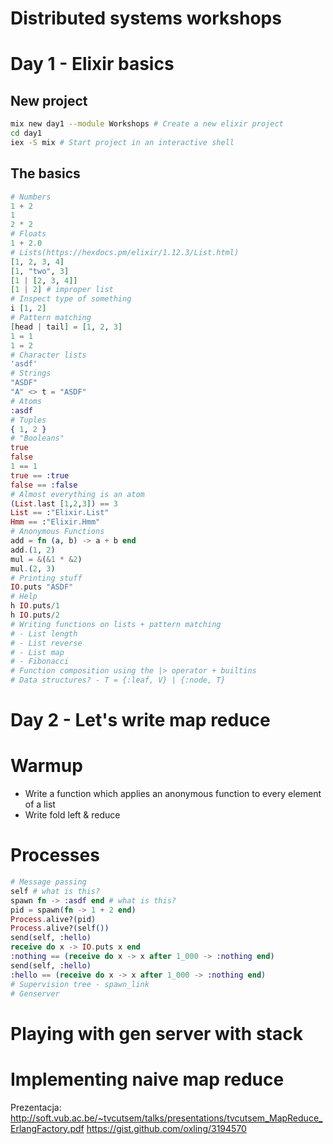 # Distributed systems workshops 

# Day 1 - Elixir basics
## New project
```bash
mix new day1 --module Workshops # Create a new elixir project
cd day1
iex -S mix # Start project in an interactive shell
```
## The basics
```elixir
# Numbers
1 + 2
1
2 * 2
# Floats
1 + 2.0
# Lists(https://hexdocs.pm/elixir/1.12.3/List.html)
[1, 2, 3, 4]
[1, "two", 3]
[1 | [2, 3, 4]]
[1 | 2] # improper list
# Inspect type of something
i [1, 2]
# Pattern matching
[head | tail] = [1, 2, 3]
1 = 1
1 = 2
# Character lists
'asdf'
# Strings
"ASDF"
"A" <> t = "ASDF"
# Atoms
:asdf
# Tuples
{ 1, 2 }
# "Booleans"
true
false
1 == 1
true == :true
false == :false
# Almost everything is an atom
(List.last [1,2,3]) == 3
List == :"Elixir.List"
Hmm == :"Elixir.Hmm"
# Anonymous Functions
add = fn (a, b) -> a + b end
add.(1, 2)
mul = &(&1 * &2)
mul.(2, 3)
# Printing stuff
IO.puts "ASDF"
# Help
h IO.puts/1
h IO.puts/2
# Writing functions on lists + pattern matching
# - List length
# - List reverse
# - List map
# - Fibonacci
# Function composition using the |> operator + builtins
# Data structures? - T = {:leaf, V} | {:node, T}
```

# Day 2 - Let's write map reduce
# Warmup
- Write a function which applies an anonymous function to every element of a list
- Write fold left & reduce

# Processes
```elixir
# Message passing
self # what is this?
spawn fn -> :asdf end # what is this?
pid = spawn(fn -> 1 + 2 end)
Process.alive?(pid)
Process.alive?(self())
send(self, :hello)
receive do x -> IO.puts x end
:nothing == (receive do x -> x after 1_000 -> :nothing end)
send(self, :hello)
:hello == (receive do x -> x after 1_000 -> :nothing end)
# Supervision tree - spawn_link
# Genserver
```

# Playing with gen server with stack

# Implementing naive map reduce
Prezentacja: http://soft.vub.ac.be/~tvcutsem/talks/presentations/tvcutsem_MapReduce_ErlangFactory.pdf
https://gist.github.com/oxling/3194570
